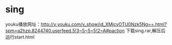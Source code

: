 # sing

youku播放网址：http://v.youku.com/v_show/id_XMjcyOTU0Nzk5Ng==.html?spm=a2hzp.8244740.userfeed.5!3~5~5~5!2~A#paction
下载sing.rar,解压后运行start.html

